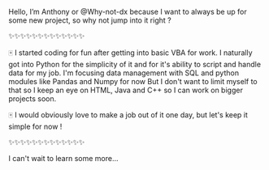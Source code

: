 Hello, I’m Anthony or @Why-not-dx because I want to always be up for some new project,
so why not jump into it right ? 

✨✨✨✨✨✨✨✨✨✨✨✨✨

🀄 I started coding for fun after getting into basic VBA for work. I naturally got into Python for the simplicity of it and for it's ability to script and handle data for my job. 
I'm focusing data management with SQL and python modules like Pandas and Numpy for now 
But I don't want to limit myself to that so I keep an eye on HTML, Java and C++ so I can work on bigger projects soon. 

🀄 I would obviously love to make a job out of it one day, but let's keep it simple for now ! 

✨✨✨✨✨✨✨✨✨✨✨✨✨

I can't wait to learn some more...
